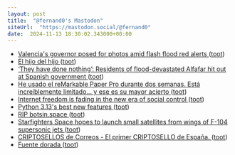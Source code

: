 ```yaml
---
layout: post
title:  "@fernand0's Mastodon"
siteUrl:  "https://mastodon.social/@fernand0"
date:  2024-11-13 18:30:02.343000+00:00
---
```

*  [Valencia's governor posed for photos amid flash flood red alerts ](https://www.telegraph.co.uk/world-news/2024/11/01/valencias-governor-posed-photos-amid-flash-flood-alerts) ([toot](https://mastodon.social/@fernand0/113477065265911242))
*  [El hijo del hijo ](https://avecesunafoto.wordpress.com/2024/11/13/el-hijo-del-hijo) ([toot](https://mastodon.social/@fernand0/113477028488970894))
*  [‘They have done nothing’: Residents of flood-devastated Alfafar hit out at Spanish government ](https://www.telegraph.co.uk/world-news/2024/11/01/survivors-of-flash-flood-hit-out-at-spanish-government) ([toot](https://mastodon.social/@fernand0/113476793296362977))
*  [He usado el reMarkable Paper Pro durante dos semanas. Está increíblemente limitado... y ese es su mayor acierto ](https://www.xataka.com/otros-dispositivos/he-usado-remarkable-paper-pro-durante-dos-semanas-esta-increiblemente-limitado-ese-su-mayor-aciert) ([toot](https://mastodon.social/@fernand0/113476661338273188))
*  [Internet freedom is fading in the new era of social control ](https://bigthink.com/the-present/internet-freedom-is-fading-in-the-new-era-of-social-control) ([toot](https://mastodon.social/@fernand0/113476312097749185))
*  [Python 3.13's best new features ](https://www.pythonmorsels.com/python-313-whats-new) ([toot](https://mastodon.social/@fernand0/113475688422903568))
*  [RIP botsin.space ](https://muffinlabs.com/posts/2024/10/29/10-29-rip-botsin-space) ([toot](https://mastodon.social/@fernand0/113475453873687117))
*  [Starfighters Space hopes to launch small satellites from wings of F-104 supersonic jets ](https://eu.floridatoday.com/story/tech/science/space/2024/10/23/starfighters-space-testing-jet-wing-rocket-launches-at-nasa-kennedy-space-center-cape-canaveral/75454852007) ([toot](https://mastodon.social/@fernand0/113475118307832744))
*  [CRIPTOSELLOS de Correos - El primer CRIPTOSELLO de España. ](https://www.criptosello.correos.es) ([toot](https://mastodon.social/@fernand0/113474870596187760))
*  [Fuente dorada ](https://www.flickr.com/photos/fernand0/54123211845) ([toot](https://mastodon.social/@fernand0/113474075118699735))
